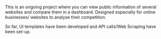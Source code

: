 This is an ongoing project where you can view public information of several websites and compare them in a dashboard.
Designed especially for online businesses/ websites to analyse their competition.

So far, UI templates have been developed and API calls/Web Scraping have been set-up.
